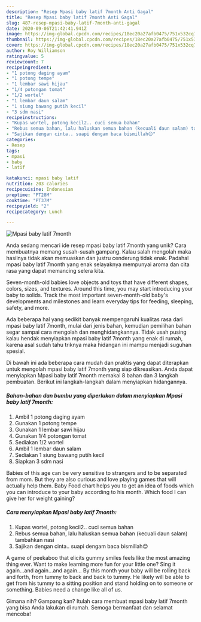 ```yaml
---
description: "Resep Mpasi baby latif 7month Anti Gagal"
title: "Resep Mpasi baby latif 7month Anti Gagal"
slug: 487-resep-mpasi-baby-latif-7month-anti-gagal
date: 2020-09-06T21:42:41.941Z
image: https://img-global.cpcdn.com/recipes/18ec20a27afb0475/751x532cq70/mpasi-baby-latif-7month-foto-resep-utama.jpg
thumbnail: https://img-global.cpcdn.com/recipes/18ec20a27afb0475/751x532cq70/mpasi-baby-latif-7month-foto-resep-utama.jpg
cover: https://img-global.cpcdn.com/recipes/18ec20a27afb0475/751x532cq70/mpasi-baby-latif-7month-foto-resep-utama.jpg
author: Roy Williamson
ratingvalue: 5
reviewcount: 7
recipeingredient:
- "1 potong daging ayam"
- "1 potong tempe"
- "1 lembar sawi hijau"
- "1/4 potongan tomat"
- "1/2 wortel"
- "1 lembar daun salam"
- "1 siung bawang putih kecil"
- "3 sdm nasi"
recipeinstructions:
- "Kupas wortel, potong kecil2.. cuci semua bahan"
- "Rebus semua bahan, lalu haluskan semua bahan (kecuali daun salam) tambahkan nasi"
- "Sajikan dengan cinta.. suapi dengam baca bismillah😊"
categories:
- Resep
tags:
- mpasi
- baby
- latif

katakunci: mpasi baby latif 
nutrition: 203 calories
recipecuisine: Indonesian
preptime: "PT28M"
cooktime: "PT37M"
recipeyield: "2"
recipecategory: Lunch

---
```



![Mpasi baby latif 7month](https://img-global.cpcdn.com/recipes/18ec20a27afb0475/751x532cq70/mpasi-baby-latif-7month-foto-resep-utama.jpg)

Anda sedang mencari ide resep mpasi baby latif 7month yang unik? Cara membuatnya memang susah-susah gampang. Kalau salah mengolah maka hasilnya tidak akan memuaskan dan justru cenderung tidak enak. Padahal mpasi baby latif 7month yang enak selayaknya mempunyai aroma dan cita rasa yang dapat memancing selera kita.

Seven-month-old babies love objects and toys that have different shapes, colors, sizes, and textures. Around this time, you may start introducing your baby to solids. Track the most important seven-month-old baby&#39;s developments and milestones and learn everyday tips for feeding, sleeping, safety, and more.

Ada beberapa hal yang sedikit banyak mempengaruhi kualitas rasa dari mpasi baby latif 7month, mulai dari jenis bahan, kemudian pemilihan bahan segar sampai cara mengolah dan menghidangkannya. Tidak usah pusing kalau hendak menyiapkan mpasi baby latif 7month yang enak di rumah, karena asal sudah tahu triknya maka hidangan ini mampu menjadi suguhan spesial.


Di bawah ini ada beberapa cara mudah dan praktis yang dapat diterapkan untuk mengolah mpasi baby latif 7month yang siap dikreasikan. Anda dapat menyiapkan Mpasi baby latif 7month memakai 8 bahan dan 3 langkah pembuatan. Berikut ini langkah-langkah dalam menyiapkan hidangannya.

<!--inarticleads1-->

##### Bahan-bahan dan bumbu yang diperlukan dalam menyiapkan Mpasi baby latif 7month:

1. Ambil 1 potong daging ayam
1. Gunakan 1 potong tempe
1. Gunakan 1 lembar sawi hijau
1. Gunakan 1/4 potongan tomat
1. Sediakan 1/2 wortel
1. Ambil 1 lembar daun salam
1. Sediakan 1 siung bawang putih kecil
1. Siapkan 3 sdm nasi


Babies of this age can be very sensitive to strangers and to be separated from mom. But they are also curious and love playing games that will actually help them. Baby Food chart helps you to get an idea of foods which you can introduce to your baby according to his month. Which food I can give her for weight gaining? 

<!--inarticleads2-->

##### Cara menyiapkan Mpasi baby latif 7month:

1. Kupas wortel, potong kecil2.. cuci semua bahan
1. Rebus semua bahan, lalu haluskan semua bahan (kecuali daun salam) tambahkan nasi
1. Sajikan dengan cinta.. suapi dengam baca bismillah😊


A game of peekaboo that elicits gummy smiles feels like the most amazing thing ever. Want to make learning more fun for your little one? Sing it again…and again…and again… By this month your baby will be rolling back and forth, from tummy to back and back to tummy. He likely will be able to get from his tummy to a sitting position and stand holding on to someone or something. Babies need a change like all of us. 

Gimana nih? Gampang kan? Itulah cara membuat mpasi baby latif 7month yang bisa Anda lakukan di rumah. Semoga bermanfaat dan selamat mencoba!
